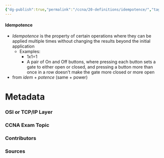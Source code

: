 ```yaml
---
{"dg-publish":true,"permalink":"/ccna/20-definitions/idempotence/","tags":["defs_ccna"],"created":"2023-11-05T10:55:11.000-08:00","updated":"2023-11-08T13:58:31.000-08:00"}
---
```


#### Idempotence
- *Idempotence* is the property of certain operations where they can be applied multiple times without changing the results beyond the initial application
	- Examples:
		- 1x1=1
		- A pair of On and Off buttons, where pressing each button sets a gate to either open or closed, and pressing a button more than once in a row doesn't make the gate more closed or more open
- from *idem* + *potence* (same + power)




# Metadata
### OSI or TCP/IP Layer

### CCNA Exam Topic

### Contributors

### Sources


